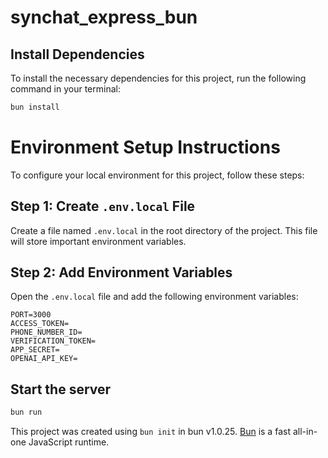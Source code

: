 # synchat_express_bun

## Install Dependencies

To install the necessary dependencies for this project, run the following command in your terminal:

```bash
bun install
```

# Environment Setup Instructions

To configure your local environment for this project, follow these steps:

## Step 1: Create `.env.local` File

Create a file named `.env.local` in the root directory of the project. This file will store important environment variables.

## Step 2: Add Environment Variables

Open the `.env.local` file and add the following environment variables:

```plaintext
PORT=3000
ACCESS_TOKEN=
PHONE_NUMBER_ID=
VERIFICATION_TOKEN=
APP_SECRET=
OPENAI_API_KEY=
```

## Start the server

```bash
bun run
```

This project was created using `bun init` in bun v1.0.25. [Bun](https://bun.sh) is a fast all-in-one JavaScript runtime.

